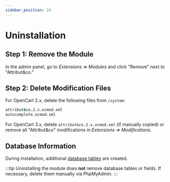 ```yaml
---
sidebar_position: 24
---
```


# Uninstallation

## Step 1: Remove the Module

In the admin panel, go to *Extensions ⇒ Modules* and click "Remove" next to "Attribut&co."

## Step 2: Delete Modification Files

For OpenCart 2.x, delete the following files from `/system`:

```bash
attribut&co.2.x.ocmod.xml
autocomplete.ocmod.xml
```

For OpenCart 3.x, delete `attribut&co.2.x.ocmod.xml` (if manually copied) or remove all "Attribut&co" modifications in *Extensions ⇒ Modifications*.

## Database Information

During installation, additional [database tables](technical-specifications/database.md) are created.

:::tip
Uninstalling the module does **not** remove database tables or fields. If necessary, delete them manually via PhpMyAdmin.
:::

